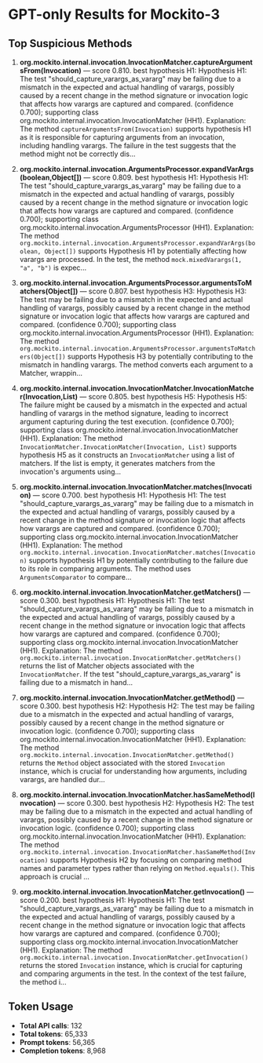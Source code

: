 # GPT-only Results for Mockito-3

## Top Suspicious Methods

1. **org.mockito.internal.invocation.InvocationMatcher.captureArgumentsFrom(Invocation)** — score 0.810. best hypothesis H1: Hypothesis H1: The test "should_capture_varargs_as_vararg" may be failing due to a mismatch in the expected and actual handling of varargs, possibly caused by a recent change in the method signature or invocation logic that affects how varargs are captured and compared. (confidence 0.700); supporting class org.mockito.internal.invocation.InvocationMatcher (HH1).
    Explanation: The method `captureArgumentsFrom(Invocation)` supports hypothesis H1 as it is responsible for capturing arguments from an invocation, including handling varargs. The failure in the test suggests that the method might not be correctly dis...

2. **org.mockito.internal.invocation.ArgumentsProcessor.expandVarArgs(boolean,Object[])** — score 0.809. best hypothesis H1: Hypothesis H1: The test "should_capture_varargs_as_vararg" may be failing due to a mismatch in the expected and actual handling of varargs, possibly caused by a recent change in the method signature or invocation logic that affects how varargs are captured and compared. (confidence 0.700); supporting class org.mockito.internal.invocation.ArgumentsProcessor (HH1).
    Explanation: The method `org.mockito.internal.invocation.ArgumentsProcessor.expandVarArgs(boolean, Object[])` supports Hypothesis H1 by potentially affecting how varargs are processed. In the test, the method `mock.mixedVarargs(1, "a", "b")` is expec...

3. **org.mockito.internal.invocation.ArgumentsProcessor.argumentsToMatchers(Object[])** — score 0.807. best hypothesis H3: Hypothesis H3: The test may be failing due to a mismatch in the expected and actual handling of varargs, possibly caused by a recent change in the method signature or invocation logic that affects how varargs are captured and compared. (confidence 0.700); supporting class org.mockito.internal.invocation.ArgumentsProcessor (HH1).
    Explanation: The method `org.mockito.internal.invocation.ArgumentsProcessor.argumentsToMatchers(Object[])` supports Hypothesis H3 by potentially contributing to the mismatch in handling varargs. The method converts each argument to a Matcher, wrappin...

4. **org.mockito.internal.invocation.InvocationMatcher.InvocationMatcher(Invocation,List)** — score 0.805. best hypothesis H5: Hypothesis H5: The failure might be caused by a mismatch in the expected and actual handling of varargs in the method signature, leading to incorrect argument capturing during the test execution. (confidence 0.700); supporting class org.mockito.internal.invocation.InvocationMatcher (HH1).
    Explanation: The method `InvocationMatcher.InvocationMatcher(Invocation, List)` supports hypothesis H5 as it constructs an `InvocationMatcher` using a list of matchers. If the list is empty, it generates matchers from the invocation's arguments using...

5. **org.mockito.internal.invocation.InvocationMatcher.matches(Invocation)** — score 0.700. best hypothesis H1: Hypothesis H1: The test "should_capture_varargs_as_vararg" may be failing due to a mismatch in the expected and actual handling of varargs, possibly caused by a recent change in the method signature or invocation logic that affects how varargs are captured and compared. (confidence 0.700); supporting class org.mockito.internal.invocation.InvocationMatcher (HH1).
    Explanation: The method `org.mockito.internal.invocation.InvocationMatcher.matches(Invocation)` supports hypothesis H1 by potentially contributing to the failure due to its role in comparing arguments. The method uses `ArgumentsComparator` to compare...

6. **org.mockito.internal.invocation.InvocationMatcher.getMatchers()** — score 0.300. best hypothesis H1: Hypothesis H1: The test "should_capture_varargs_as_vararg" may be failing due to a mismatch in the expected and actual handling of varargs, possibly caused by a recent change in the method signature or invocation logic that affects how varargs are captured and compared. (confidence 0.700); supporting class org.mockito.internal.invocation.InvocationMatcher (HH1).
    Explanation: The method `org.mockito.internal.invocation.InvocationMatcher.getMatchers()` returns the list of Matcher objects associated with the `InvocationMatcher`. If the test "should_capture_varargs_as_vararg" is failing due to a mismatch in hand...

7. **org.mockito.internal.invocation.InvocationMatcher.getMethod()** — score 0.300. best hypothesis H2: Hypothesis H2: The test may be failing due to a mismatch in the expected and actual handling of varargs, possibly caused by a recent change in the method signature or invocation logic. (confidence 0.700); supporting class org.mockito.internal.invocation.InvocationMatcher (HH1).
    Explanation: The method `org.mockito.internal.invocation.InvocationMatcher.getMethod()` returns the `Method` object associated with the stored `Invocation` instance, which is crucial for understanding how arguments, including varargs, are handled dur...

8. **org.mockito.internal.invocation.InvocationMatcher.hasSameMethod(Invocation)** — score 0.300. best hypothesis H2: Hypothesis H2: The test may be failing due to a mismatch in the expected and actual handling of varargs, possibly caused by a recent change in the method signature or invocation logic. (confidence 0.700); supporting class org.mockito.internal.invocation.InvocationMatcher (HH1).
    Explanation: The method `org.mockito.internal.invocation.InvocationMatcher.hasSameMethod(Invocation)` supports Hypothesis H2 by focusing on comparing method names and parameter types rather than relying on `Method.equals()`. This approach is crucial ...

9. **org.mockito.internal.invocation.InvocationMatcher.getInvocation()** — score 0.200. best hypothesis H1: Hypothesis H1: The test "should_capture_varargs_as_vararg" may be failing due to a mismatch in the expected and actual handling of varargs, possibly caused by a recent change in the method signature or invocation logic that affects how varargs are captured and compared. (confidence 0.700); supporting class org.mockito.internal.invocation.InvocationMatcher (HH1).
    Explanation: The method `org.mockito.internal.invocation.InvocationMatcher.getInvocation()` returns the stored `Invocation` instance, which is crucial for capturing and comparing arguments in the test. In the context of the test failure, the method i...


## Token Usage

- **Total API calls**: 132
- **Total tokens**: 65,333
- **Prompt tokens**: 56,365
- **Completion tokens**: 8,968

